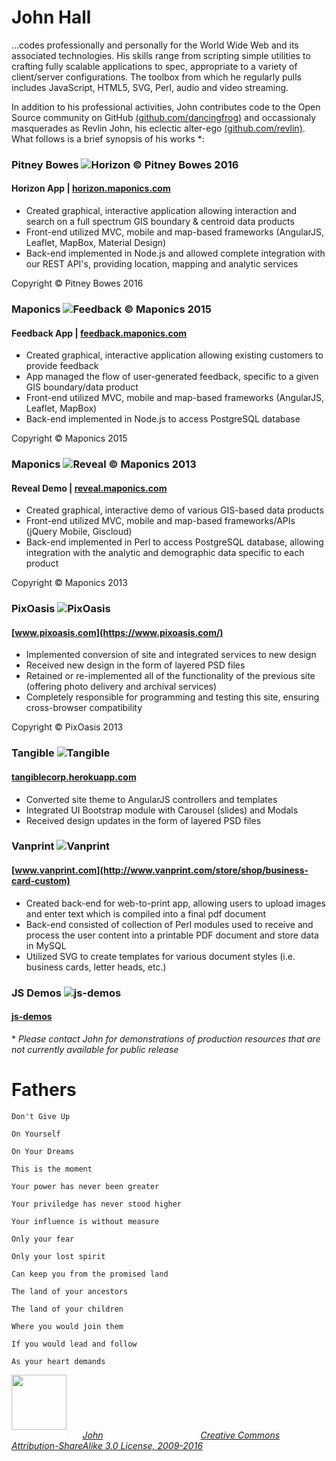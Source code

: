 John Hall
======

...codes professionally and personally for the World Wide Web and its associated technologies. His skills range from scripting simple utilities to crafting fully scalable applications to spec, appropriate to a variety of client/server configurations. The toolbox from which he regularly pulls includes JavaScript, HTML5, SVG, Perl, audio and video streaming.

In addition to his professional activities, John contributes code to the Open Source community on GitHub [(github.com/dancingfrog)](https://github.com/dancingfrog) and occassionaly masquerades as Revlin John, his eclectic alter-ego [(github.com/revlin)](https://github.com/revlin). What follows is a brief synopsis of his works &ast;:

### Pitney Bowes ![Horizon © Pitney Bowes 2016](images/horizon.png)
#### Horizon App | [horizon.maponics.com](https://horizon.maponics.com/)
* Created graphical, interactive application allowing interaction and search on a full spectrum GIS boundary & centroid data products
* Front-end utilized MVC, mobile and map-based frameworks (AngularJS, Leaflet, MapBox, Material Design)
* Back-end implemented in Node.js and allowed complete integration with our REST API's, providing location, mapping and analytic services

Copyright © Pitney Bowes 2016

### Maponics ![Feedback © Maponics 2015](images/feedback.png)
#### Feedback App | [feedback.maponics.com](http://feedback.maponics.com/)
* Created graphical, interactive application allowing existing customers to provide feedback
* App managed the flow of user-generated feedback, specific to a given GIS boundary/data product
* Front-end utilized MVC, mobile and map-based frameworks (AngularJS, Leaflet, MapBox)
* Back-end implemented in Node.js to access PostgreSQL database

Copyright © Maponics 2015

### Maponics ![Reveal © Maponics 2013](images/maponics.png)
#### Reveal Demo | [reveal.maponics.com](https://reveal.maponics.com/)
* Created graphical, interactive demo of various GIS-based data products
* Front-end utilized MVC, mobile and map-based frameworks/APIs (jQuery Mobile, Giscloud)
* Back-end implemented in Perl to access PostgreSQL database, allowing integration with the analytic and demographic data specific to each product

Copyright © Maponics 2013

### PixOasis ![PixOasis](images/pixoasis.png)
#### [www.pixoasis.com](https://www.pixoasis.com/)
* Implemented conversion of site and integrated services to new design
* Received new design in the form of layered PSD files
* Retained or re-implemented all of the functionality of the previous site (offering photo delivery and archival services)
* Completely responsible for programming and testing this site, ensuring cross-browser compatibility

Copyright © PixOasis 2013

### Tangible ![Tangible](images/tangible.png)
#### [tangiblecorp.herokuapp.com](/tangible.html)
* Converted site theme to AngularJS controllers and templates
* Integrated UI Bootstrap module with Carousel (slides) and Modals
* Received design updates in the form of layered PSD files

### Vanprint ![Vanprint](images/vanprint.png)
#### [www.vanprint.com](http://www.vanprint.com/store/shop/business-card-custom)
* Created back-end for web-to-print app, allowing users to upload images and enter text which is compiled into a final pdf document
* Back-end consisted of collection of Perl modules used to receive and process the user content into a printable PDF document and store data in MySQL
* Utilized SVG to create templates for various document styles (i.e. business cards, letter heads, etc.)

### JS Demos ![js-demos](images/js-demos.png)
#### [js-demos](/js-demos)

&ast; *Please contact John for demonstrations of production resources that are not currently available for public release*

<h1 id="text_title">Fathers</h1>
<p id="text_copy" style="display:none;">

    Don't Give Up

    On Yourself

    On Your Dreams

    This is the moment

    Your power has never been greater

    Your priviledge has never stood higher

    Your influence is without measure

    Only your fear

    Only your lost spirit

    Can keep you from the promised land

    The land of your ancestors

    The land of your children

    Where you would join them

    If you would lead and follow

    As your heart demands
</p>

<div id="stream" style="display:none; text-align:center">
  <video id="aud1" preload="auto"  controls="true">
    <source src="https://s3-us-west-1.amazonaws.com/real-currents/js-demos/video/fathers.mp4" />
    <source src="https://s3-us-west-1.amazonaws.com/real-currents/js-demos/video/fathers.ogv" />
  </video>
</div>

<p id="vstatus"></p>
<p id="license" style="color:#fff">
	<img src="http://i.creativecommons.org/l/by-sa/3.0/nz/88x31.png"  style="width: 88px;" alt="Creative Commons Licence"><br />
	<em>These demos by <a href="mailto:john@real-currents.com">John</a> are licensed under the <a href="http://creativecommons.org/licenses/by-sa/3.0/nz/deed.en_GB">Creative Commons Attribution-ShareAlike 3.0 License, 2009-2016</a></em>
</p>

<script type="text/javascript" id="cvSrc" src="/js-demos/scripts/interact-visualizer.js"></script>
